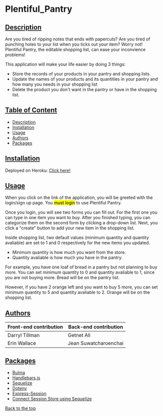 # Plentiful_Pantry

## [Description](#table-of-content)
Are you tired of ripping notes that ends with papercuts? Are you tired of punching holes to your list when you ticks out your item? Worry not! Plentiful Pantry, the editable shopping list, can ease your inconvience problems! 

This application will make your life easier by doing 3 things:
* Store the records of your products in your pantry and shopping lists.
* Update the names of your products and its quantities in your pantry and how many you needs in your shopping list
* Delete the product you don't want in the pantry or have in the shopping list.


## [Table of Content](#table-of-content)
* [Description](#description)
* [Installation](#installation)
* [Usage](#usage)
* [Authors](#authors)
* [Packages](#packages)

## [Installation](#table-of-content)
Deployed on Heroku: [Click here!]()


## [Usage](#table-of-content)
When you click on the link of the application, you will be greeted with the login/sign up page. You <mark>must login</mark> to use Plentiful Pantry.

Once you login, you will see two forms you can fill out. For the first one you can type in one item you want to buy. After you finished typing, you can categorize them on the second form by clicking a drop-down list. Next, you click a "create" button to add your new item in the shopping list.

Inside shopping list, two default values (minimum quantity and quantity avaliable) are set to 1 and 0 respectively for the new items you updated.

* Minimum quantity is how much you want from the store.
* Quantity avaliable is how much you have in the pantry.

For example, you have one loaf of bread in a pantry but not planning to buy more. You can set minimum quantity to 0 and quantity avaliable to 1, since you are not buying more. Bread will be on the pantry list.

However, if you have 2 orange left and you want to buy 5 more, you can set minimum quantity to 5 and quantity avaliable to 2. Orange will be on the shopping list. 


## [Authors](#table-of-content)
| Front-end contribution  | Back-end contribution |
| ------------- | ------------- |
| Darryl Tillman  | Getnet Ali  |
| Erin Wallace  | Jean Suwatcharoenchai  |


## [Packages](#table-of-content)
* [Bulma](https://bulma.io/)
* [Handlebars.js](https://www.npmjs.com/package/express-handlebars)
* [Sequelize](https://www.npmjs.com/package/sequelize)
* [Dotenv](https://www.npmjs.com/package/dotenv)
* [Express-Session](https://www.npmjs.com/package/express-session)
* [Connect Session Store using Sequelize](https://www.npmjs.com/package/connect-session-sequelize)

[Back to the top](#plentiful_pantry)